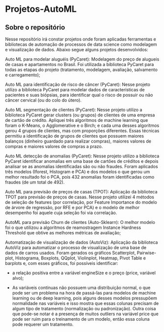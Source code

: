 # Projetos-AutoML
## Sobre o repositório
Nesse repositório irá constar projetos onde foram aplicadas ferramentas e bibliotecas de automação de processos de data science como modelagem e visualização de dados. Abaixo segue alguns projetos desenvolvidos:

Auto ML para modelar aluguéis (PyCaret): Modelagem do preço de alugueis de casas e apartamentos no Brasil. Foi utilizada a biblioteca PyCaret para todas as etapas do projeto (tratamento, modelagem, avaliação, salvamento e carregamento); 

Auto ML para identificação de risco de câncer (PyCaret): Nesse projeto utilizo a biblioteca PyCaret para modelar dados de características de pacientes e suas biópsias, para identificar qual o risco de possuir ou não câncer cervical (ou do colo do útero). 

Auto ML segmentação de clientes (PyCaret): Nesse projeto utilizo a biblioteca PyCaret gerar clusters (ou grupos) de clientes de uma empresa de cartão de crédito. Apliquei três algoritmos de machine learning que foram o K-Means, o Agglomerative e o Birch; e cada uma desses algoritmos gerou 4 grupos de clientes, mas com proporções diferentes. Essas técnicas permitiu a identificação de grupos de clientes que possuem maiores balanços (dinheiro guardado para realizar compras), maiores valores de compras e maiores valores de compras a prazo.

Auto ML detecção de anomalias (PyCaret): Nesse projeto utilizo a biblioteca PyCaret identificar anomalias em uma base de cartões de créditos e depois analisar se as anomalias identificadas são ou não fraudes. Foram aplicados três modelos (Iforest, Histogram e PCA) e dos modelos o que gerou um melhor resultado foi o PCA, pois 432 anomalias foram identificadas como fraudes (de um total de 492).

Auto ML para previsão de preços de casas (TPOT): Aplicação da biblioteca TPOT para previsão de preços de casas. Nesse projeto utilizei 4 métodos de seleção de features (por correlação, por Feature Importance do modelo de árvore de regressão, por RFE e por PCA) e o modelo de melhor desempenho foi aquele cuja seleção foi via correlação. 

AutoML para previsão Churn de clientes (Auto-Sklearn): O melhor modelo foi o que utilizou a algoritmos de reamostragem Instance Hardness Threshold que obtive as melhores métricas de avaliação;

Automatização de visualização de dados (AutoViz): Aplicação da biblioteca AutoViz para automatizar o processo de visualização de uma base de dados de carros usados. Foram gerados os gráficos Scatterplot, Pairwise-plot, Histograma, Boxplots, QQplot, Violinplot, Heatmap, Pivot Table e barplots e, com esses gráficos, foi possíveis identificar:

* a relação positiva entre a variável engineSize e o preço (price, variável alvo);

* As variáveis contínuas não possuem uma distribuição normal, o que pode ser um problema na hora de passá-las para modelos de machine learning ou de deep learning, pois alguns desses modelos pressupõem normalidade nas variáveis e isso mostra que essas colunas precisam de algum tipo de tratamento (normalização ou padronização).
Outra coisa que pode-se notar é a presença de muitos outliers na variável price que pode ser ruim para o treinamento de um modelo, então essa coluna pode requerer um tratamento.
